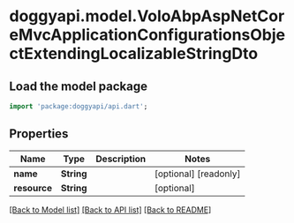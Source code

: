 # doggyapi.model.VoloAbpAspNetCoreMvcApplicationConfigurationsObjectExtendingLocalizableStringDto

## Load the model package
```dart
import 'package:doggyapi/api.dart';
```

## Properties
Name | Type | Description | Notes
------------ | ------------- | ------------- | -------------
**name** | **String** |  | [optional] [readonly] 
**resource** | **String** |  | [optional] 

[[Back to Model list]](../README.md#documentation-for-models) [[Back to API list]](../README.md#documentation-for-api-endpoints) [[Back to README]](../README.md)


